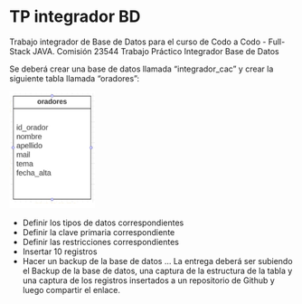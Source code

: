 # TP integrador BD
Trabajo integrador de Base de Datos para el curso de Codo a Codo - Full-Stack JAVA.
Comisión 23544
 Trabajo Práctico Integrador Base de Datos

Se deberá crear una base de datos llamada “integrador_cac” y crear la siguiente tabla llamada “oradores”:


<img src="./formato_tabla.png" width="30%" height="30%">

* Definir los tipos de datos correspondientes
* Definir la clave primaria correspondiente
* Definir las restricciones correspondientes
* Insertar 10 registros
* Hacer un backup de la base de datos
...
La entrega deberá ser subiendo el Backup de la base de datos, una captura de la estructura de la tabla y una captura de los registros insertados a un repositorio de Github y luego compartir el enlace.

